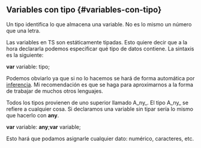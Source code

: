 ## Variables con tipo {#variables-con-tipo}

Un tipo identifica lo que almacena una variable. No es lo mismo un número que una letra.

Las variables en TS son estáticamente tipadas. Esto quiere decir que a la hora declararla podemos especificar qué tipo de datos contiene. La sintaxis es la siguiente:

**var** variable: tipo;

Podemos obviarlo ya que si no lo hacemos se hará de forma automática por [inferencia](inferencia_de_tipos.md). Mi recomendación es que se haga para aproximarnos a la forma de trabajar de muchos otros lenguajes.

Todos los tipos provienen de uno superior llamado A_ny_. El tipo A_ny_ se refiere a cualquier cosa. Si declaramos una variable sin tipar sería lo mismo que hacerlo con **any**.

**var** variable: **any**;**var** variable;

Esto hará que podamos asignarle cualquier dato: numérico, caracteres, etc.
